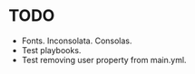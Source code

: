# TODO

- Fonts. Inconsolata. Consolas.
- Test playbooks.
- Test removing user property from main.yml.
